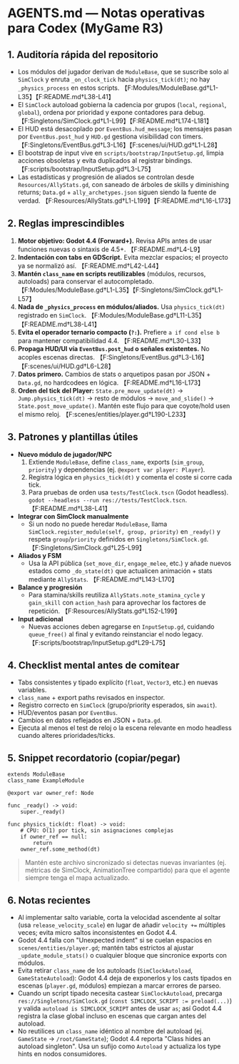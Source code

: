 # AGENTS.md — Notas operativas para Codex (MyGame R3)

## 1. Auditoría rápida del repositorio
- Los módulos del jugador derivan de `ModuleBase`, que se suscribe solo al `SimClock` y enruta `_on_clock_tick` hacia `physics_tick(dt)`; no hay `_physics_process` en estos scripts. 【F:Modules/ModuleBase.gd†L1-L35】【F:README.md†L38-L41】
- El `SimClock` autoload gobierna la cadencia por grupos (`local`, `regional`, `global`), ordena por prioridad y expone contadores para debug. 【F:Singletons/SimClock.gd†L1-L99】【F:README.md†L174-L181】
- El HUD está desacoplado por `EventBus.hud_message`; los mensajes pasan por `EventBus.post_hud` y `HUD.gd` gestiona visibilidad con timers. 【F:Singletons/EventBus.gd†L3-L16】【F:scenes/ui/HUD.gd†L1-L28】
- El bootstrap de input vive en `scripts/bootstrap/InputSetup.gd`, limpia acciones obsoletas y evita duplicados al registrar bindings. 【F:scripts/bootstrap/InputSetup.gd†L3-L75】
- Las estadísticas y progresión de aliados se controlan desde `Resources/AllyStats.gd`, con saneado de árboles de skills y diminishing returns; `Data.gd` + `ally_archetypes.json` siguen siendo la fuente de verdad. 【F:Resources/AllyStats.gd†L1-L199】【F:README.md†L16-L173】

## 2. Reglas imprescindibles
1. **Motor objetivo: Godot 4.4 (Forward+).** Revisa APIs antes de usar funciones nuevas o sintaxis de 4.5+. 【F:README.md†L4-L9】
2. **Indentación con tabs en GDScript.** Evita mezclar espacios; el proyecto ya se normalizó así. 【F:README.md†L42-L44】
3. **Mantén `class_name` en scripts reutilizables** (módulos, recursos, autoloads) para conservar el autocompletado. 【F:Modules/ModuleBase.gd†L1-L35】【F:Singletons/SimClock.gd†L1-L57】
4. **Nada de `_physics_process` en módulos/aliados.** Usa `physics_tick(dt)` registrado en `SimClock`. 【F:Modules/ModuleBase.gd†L11-L35】【F:README.md†L38-L41】
5. **Evita el operador ternario compacto (`?:`).** Prefiere `a if cond else b` para mantener compatibilidad 4.4. 【F:README.md†L30-L33】
6. **Propaga HUD/UI vía `EventBus.post_hud` o señales existentes.** No acoples escenas directas. 【F:Singletons/EventBus.gd†L3-L16】【F:scenes/ui/HUD.gd†L6-L28】
7. **Datos primero.** Cambios de stats o arquetipos pasan por JSON + `Data.gd`, no hardcodees en lógica. 【F:README.md†L16-L173】
8. **Orden del tick del Player:** `State.pre_move_update(dt)` → `Jump.physics_tick(dt)` → resto de módulos → `move_and_slide()` → `State.post_move_update()`. Mantén este flujo para que coyote/hold usen el mismo reloj. 【F:scenes/entities/player.gd†L190-L233】

## 3. Patrones y plantillas útiles
- **Nuevo módulo de jugador/NPC**
  1. Extiende `ModuleBase`, define `class_name`, exports (`sim_group`, `priority`) y dependencias (ej. `@export var player: Player`).
  2. Registra lógica en `physics_tick(dt)` y comenta el coste si corre cada tick.
  3. Para pruebas de orden usa `tests/TestClock.tscn` (Godot headless). `godot --headless --run res://tests/TestClock.tscn`. 【F:README.md†L38-L41】
- **Integrar con SimClock manualmente**
  - Si un nodo no puede heredar `ModuleBase`, llama `SimClock.register_module(self, group, priority)` en `_ready()` y respeta `group`/`priority` definidos en `Singletons/SimClock.gd`. 【F:Singletons/SimClock.gd†L25-L99】
- **Aliados y FSM**
  - Usa la API pública (`set_move_dir`, `engage_melee`, etc.) y añade nuevos estados como `_do_state(dt)` que actualicen animación + stats mediante `AllyStats`. 【F:README.md†L143-L170】
- **Balance y progresión**
  - Para stamina/skills reutiliza `AllyStats.note_stamina_cycle` y `gain_skill` con `action_hash` para aprovechar los factores de repetición. 【F:Resources/AllyStats.gd†L152-L199】
- **Input adicional**
  - Nuevas acciones deben agregarse en `InputSetup.gd`, cuidando `queue_free()` al final y evitando reinstanciar el nodo legacy. 【F:scripts/bootstrap/InputSetup.gd†L29-L75】

## 4. Checklist mental antes de comitear
- Tabs consistentes y tipado explícito (`float`, `Vector3`, etc.) en nuevas variables.
- `class_name` + export paths revisados en inspector.
- Registro correcto en `SimClock` (grupo/priority esperados, sin `await`).
- HUD/eventos pasan por `EventBus`.
- Cambios en datos reflejados en JSON + `Data.gd`.
- Ejecuta al menos el test de reloj o la escena relevante en modo headless cuando alteres prioridades/ticks.

## 5. Snippet recordatorio (copiar/pegar)
```gdscript
extends ModuleBase
class_name ExampleModule

@export var owner_ref: Node

func _ready() -> void:
	super._ready()

func physics_tick(dt: float) -> void:
	# CPU: O(1) por tick, sin asignaciones complejas
	if owner_ref == null:
		return
	owner_ref.some_method(dt)
```

> Mantén este archivo sincronizado si detectas nuevas invariantes (ej. métricas de SimClock, AnimationTree compartido) para que el agente siempre tenga el mapa actualizado.

## 6. Notas recientes
- Al implementar salto variable, corta la velocidad ascendente al soltar (usa `release_velocity_scale`) en lugar de añadir `velocity +=` múltiples veces; evita micro saltos inconsistentes en Godot 4.4.
- Godot 4.4 falla con "Unexpected indent" si se cuelan espacios en `scenes/entities/player.gd`; mantén tabs estrictos al ajustar `_update_module_stats()` o cualquier bloque que sincronice exports con módulos.
- Evita retirar `class_name` de los autoloads (`SimClockAutoload`, `GameStateAutoload`): Godot 4.4 deja de exponerlos y los casts tipados en escenas (`player.gd`, módulos) empiezan a marcar errores de parseo.
- Cuando un script tipado necesita castear `SimClockAutoload`, precarga `res://Singletons/SimClock.gd` (`const SIMCLOCK_SCRIPT := preload(...)`) y valida `autoload is SIMCLOCK_SCRIPT` antes de usar `as`; así Godot 4.4 registra la clase global incluso en escenas que cargan antes del autoload.
- No reutilices un `class_name` idéntico al nombre del autoload (ej. `GameState` → `/root/GameState`); Godot 4.4 reporta "Class <name> hides an autoload singleton". Usa un sufijo como `Autoload` y actualiza los type hints en nodos consumidores.
